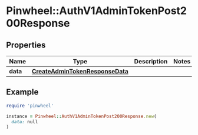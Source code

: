 # Pinwheel::AuthV1AdminTokenPost200Response

## Properties

| Name | Type | Description | Notes |
| ---- | ---- | ----------- | ----- |
| **data** | [**CreateAdminTokenResponseData**](CreateAdminTokenResponseData.md) |  |  |

## Example

```ruby
require 'pinwheel'

instance = Pinwheel::AuthV1AdminTokenPost200Response.new(
  data: null
)
```

